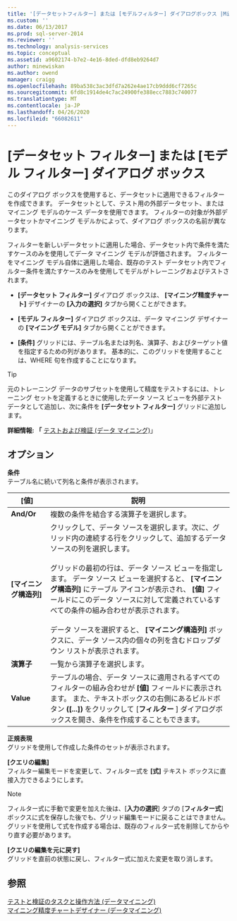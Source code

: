 ```yaml
---
title: '[データセットフィルター] または [モデルフィルター] ダイアログボックス |Microsoft Docs'
ms.custom: ''
ms.date: 06/13/2017
ms.prod: sql-server-2014
ms.reviewer: ''
ms.technology: analysis-services
ms.topic: conceptual
ms.assetid: a9602174-b7e2-4e16-8ded-dfd8eb9264d7
author: minewiskan
ms.author: owend
manager: craigg
ms.openlocfilehash: 89ba538c3ac3dfd7a262e4ae17cb9ddd6cf7265c
ms.sourcegitcommit: 6fd8c1914de4c7ac24900fe388ecc7883c740077
ms.translationtype: MT
ms.contentlocale: ja-JP
ms.lasthandoff: 04/26/2020
ms.locfileid: "66082611"
---
```

# <a name="data-set-filter-or-model-filter-dialog-box"></a>[データセット フィルター] または [モデル フィルター] ダイアログ ボックス
  このダイアログ ボックスを使用すると、データセットに適用できるフィルターを作成できます。  データセットとして、テスト用の外部データセット、またはマイニング モデルのケース データを使用できます。 フィルターの対象が外部データセットかマイニング モデルかによって、ダイアログ ボックスの名前が異なります。  
  
 フィルターを新しいデータセットに適用した場合、データセット内で条件を満たすケースのみを使用してデータ マイニング モデルが評価されます。 フィルターをマイニング モデル自体に適用した場合、既存のテスト データセット内でフィルター条件を満たすケースのみを使用してモデルがトレーニングおよびテストされます。  
  
-   **[データセット フィルター]** ダイアログ ボックスは、 **[マイニング精度チャート]** デザイナーの **[入力の選択]** タブから開くことができます。  
  
-   **[モデル フィルター]** ダイアログ ボックスは、データ マイニング デザイナーの **[マイニング モデル]** タブから開くことができます。  
  
-   **[条件]** グリッドには、テーブル名または列名、演算子、およびターゲット値を指定するための列があります。 基本的に、このグリッドを使用することは、WHERE 句を作成することになります。  
  
> [!TIP]  
>  元のトレーニング データのサブセットを使用して精度をテストするには、トレーニング セットを定義するときに使用したデータ ソース ビューを外部テスト データとして追加し、次に条件を **[データセット フィルター]** グリッドに追加します。  
  
 **詳細情報: 「** [テストおよび検証 &#40;データ マイニング&#41;](data-mining/testing-and-validation-data-mining.md)」  
  
## <a name="options"></a>オプション  
 **条件**  
 テーブル名に続いて列名と条件が表示されます。  
  
|[値]|説明|  
|-----------|-----------------|  
|**And/Or**|複数の条件を結合する演算子を選択します。|  
|**[マイニング構造列]**|クリックして、データ ソースを選択します。次に、グリッド内の連続する行をクリックして、追加するデータ ソースの列を選択します。<br /><br /> グリッドの最初の行は、データ ソース ビューを指定します。 データ ソース ビューを選択すると、 **[マイニング構造列]** にテーブル アイコンが表示され、 **[値]** フィールドにこのデータ ソースに対して定義されているすべての条件の組み合わせが表示されます。<br /><br /> データ ソースを選択すると、 **[マイニング構造列]** ボックスに、データ ソース内の個々の列を含むドロップダウン リストが表示されます。|  
|**演算子**|一覧から演算子を選択します。|  
|**Value**|テーブルの場合、データ ソースに適用されるすべてのフィルターの組み合わせが **[値]** フィールドに表示されます。 また、テキストボックスの右側にあるビルドボタン **([...])** をクリックして [**フィルター** ] ダイアログボックスを開き、条件を作成することもできます。|  
  
 **正規表現**  
 グリッドを使用して作成した条件のセットが表示されます。  
  
 **[クエリの編集]**  
 フィルター編集モードを変更して、フィルター式を **[式]** テキスト ボックスに直接入力できるようにします。  
  
> [!NOTE]  
>  フィルター式に手動で変更を加えた後は、[**入力の選択**] タブの [**フィルター式**] ボックスに式を保存した後でも、グリッド編集モードに戻ることはできません。グリッドを使用して式を作成する場合は、既存のフィルター式を削除してからやり直す必要があります。  
  
 **[クエリの編集を元に戻す]**  
 グリッドを直前の状態に戻し、フィルター式に加えた変更を取り消します。  
  
## <a name="see-also"></a>参照  
 [テストと検証のタスクと操作方法 &#40;データマイニング&#41;](data-mining/testing-and-validation-tasks-and-how-tos-data-mining.md)   
 [マイニング精度チャートデザイナー &#40;データマイニング&#41;](mining-accuracy-chart-designer-data-mining.md)  
  
  
